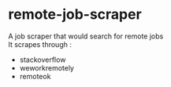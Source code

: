 # remote-job-scraper
A job scraper that would search for remote jobs</br>
It scrapes through : </br>
* stackoverflow
* weworkremotely
* remoteok
